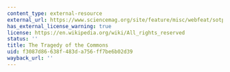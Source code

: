 ```yaml
---
content_type: external-resource
external_url: https://www.sciencemag.org/site/feature/misc/webfeat/sotp/pdfs/162-3859-1243.pdf
has_external_license_warning: true
license: https://en.wikipedia.org/wiki/All_rights_reserved
status: ''
title: The Tragedy of the Commons
uid: f3087d86-638f-483d-a756-ff7be6b02d39
wayback_url: ''
---
```

